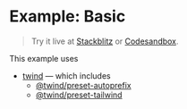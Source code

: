 # Example: Basic

> Try it live at [Stackblitz](https://stackblitz.com/fork/github/tw-in-js/twind/tree/next/examples/basic) or [Codesandbox](https://githubbox.com/tw-in-js/twind/tree/next/examples/basic).

This example uses

- [twind](https://www.npmjs.com/package/twind) — which includes
  - [@twind/preset-autoprefix](https://www.npmjs.com/package/@twind/preset-autoprefix)
  - [@twind/preset-tailwind](https://www.npmjs.com/package/@twind/preset-tailwind)
